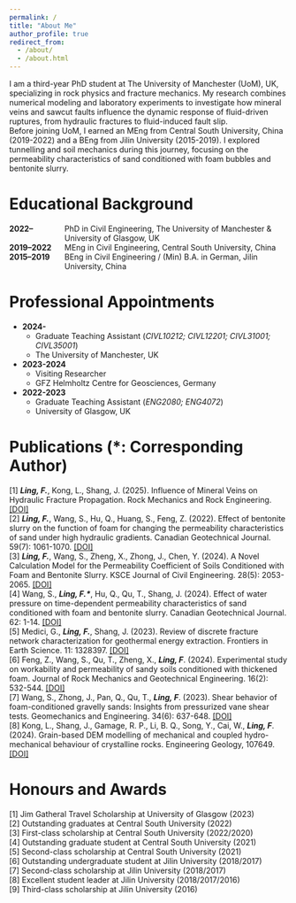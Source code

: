 ```yaml
---
permalink: /
title: "About Me"
author_profile: true
redirect_from: 
  - /about/
  - /about.html
---
```


I am a third-year PhD student at <a href="https://www.manchester.ac.uk/" style="text-decoration: none;" target="_blank">The University of Manchester (UoM)</a>, UK, specializing in rock physics and fracture mechanics. My research combines numerical modeling and laboratory experiments to investigate how mineral veins and sawcut faults influence the dynamic response of fluid-driven ruptures, from hydraulic fractures to fluid-induced fault slip.   
Before joining UoM, I earned an MEng from <a href="https://en.wikipedia.org/wiki/Central_South_University" style="text-decoration: none;" target="_blank">Central South University</a>, China (2019-2022) and a BEng from <a href="https://en.wikipedia.org/wiki/Jilin University" style="text-decoration: none;" target="_blank">Jilin University</a> (2015-2019). I explored tunnelling and soil mechanics during this journey, focusing on the permeability characteristics of sand conditioned with foam bubbles and bentonite slurry.

Educational Background  
======
<div style="display: flex; align-items: baseline;">
  <div style="min-width: 100px; font-weight: bold;">2022–</div>
  <div>PhD in Civil Engineering, The University of Manchester & University of Glasgow, UK</div>
</div>
<div style="display: flex; align-items: baseline;">
  <div style="min-width: 100px; font-weight: bold;">2019–2022</div>
  <div>MEng in Civil Engineering, Central South University, China</div>
</div>
<div style="display: flex; align-items: baseline; margin-bottom: 20px;">
  <div style="min-width: 100px; font-weight: bold;">2015–2019</div>
  <div>BEng in Civil Engineering / (Min) B.A. in German, Jilin University, China</div>
</div>

Professional Appointments 
======
* **2024-**   
  * Graduate Teaching Assistant (_CIVL10212; CIVL12201; CIVL31001; CIVL35001_)  
  * The University of Manchester, UK  
* **2023-2024**       
  * Visiting Researcher  
  * GFZ Helmholtz Centre for Geosciences, Germany  
* **2022-2023**     
  * Graduate Teaching Assistant (_ENG2080; ENG4072_)  
  * University of Glasgow, UK  

Publications (*: Corresponding Author) 
======
[1]	___Ling, F.___, Kong, L., Shang, J. (2025). Influence of Mineral Veins on Hydraulic Fracture Propagation. Rock Mechanics and Rock Engineering. <a href="https://link.springer.com/article/10.1007/s00603-025-04402-1" target="_blank">[DOI]</a>     
[2]	___Ling, F.___, Wang, S., Hu, Q., Huang, S., Feng, Z. (2022). Effect of bentonite slurry on the function of foam for changing the permeability characteristics of sand under high hydraulic gradients. Canadian Geotechnical Journal. 59(7): 1061-1070. <a href="https://cdnsciencepub.com/doi/10.1139/cgj-2021-0196" target="_blank">[DOI]</a>          
[3]	___Ling, F.___, Wang, S., Zheng, X., Zhong, J., Chen, Y. (2024). A Novel Calculation Model for the Permeability Coefficient of Soils Conditioned with Foam and Bentonite Slurry. KSCE Journal of Civil Engineering. 28(5): 2053-2065. <a href="https://link.springer.com/article/10.1007/s12205-024-2017-0" target="_blank">[DOI]</a>    
[4]	Wang, S., ___Ling, F.*___, Hu, Q., Qu, T., Shang, J. (2024). Effect of water pressure on time-dependent permeability characteristics of sand conditioned with foam and bentonite slurry. Canadian Geotechnical Journal. 62: 1-14. <a href="https://cdnsciencepub.com/doi/10.1139/cgj-2023-0497" target="_blank">[DOI]</a>        
[5]	Medici, G., ___Ling, F.___, Shang, J. (2023). Review of discrete fracture network characterization for geothermal energy extraction. Frontiers in Earth Science. 11: 1328397. <a href="https://www.frontiersin.org/journals/earth-science/articles/10.3389/feart.2023.1328397/full" target="_blank">[DOI]</a>         
[6]	Feng, Z., Wang, S., Qu, T., Zheng, X., ___Ling, F___. (2024). Experimental study on workability and permeability of sandy soils conditioned with thickened foam. Journal of Rock Mechanics and Geotechnical Engineering. 16(2): 532-544. <a href="https://www.sciencedirect.com/science/article/pii/S1674775523002147" target="_blank">[DOI]</a>         
[7]	Wang, S., Zhong, J., Pan, Q., Qu, T., ___Ling, F___. (2023). Shear behavior of foam-conditioned gravelly sands: Insights from pressurized vane shear tests. Geomechanics and Engineering. 34(6): 637-648.  <a href="https://www.techno-press.org/content/?page=article&journal=gae&volume=34&num=6&ordernum=4" target="_blank">[DOI]</a>           
[8]	Kong, L., Shang, J., Gamage, R. P., Li, B. Q., Song, Y., Cai, W., ___Ling, F___. (2024). Grain-based DEM modelling of mechanical and coupled hydro-mechanical behaviour of crystalline rocks. Engineering Geology, 107649.   <a href="https://www.sciencedirect.com/science/article/pii/S0013795224002497" target="_blank">[DOI]</a>       

Honours and Awards   
======
[1]  Jim Gatheral Travel Scholarship at University of Glasgow (2023)     
[2]  Outstanding graduates at Central South University (2022)     
[3]  First-class scholarship at Central South University (2022/2020)  
[4]  Outstanding graduate student at Central South University (2021)     
[5]  Second-class scholarship at Central South University (2021)        
[6]  Outstanding undergraduate student at Jilin University (2018/2017)     
[7]  Second-class scholarship at Jilin University (2018/2017)     
[8]  Excellent student leader at Jilin University (2018/2017/2016)    
[9] Third-class scholarship at Jilin University (2016)    
